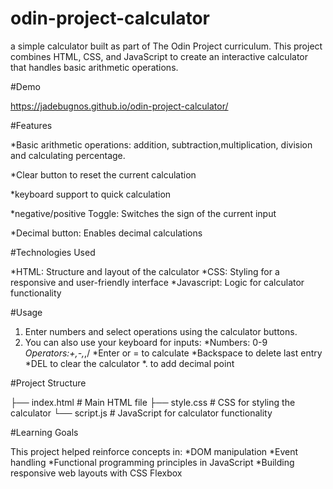# odin-project-calculator

a simple calculator built as part of The Odin Project curriculum. This project combines HTML, CSS, and JavaScript to create an interactive calculator that handles basic arithmetic operations.

#Demo

https://jadebugnos.github.io/odin-project-calculator/

#Features

*Basic arithmetic operations: addition, subtraction,multiplication, division and calculating percentage.

*Clear button to reset the current calculation

*keyboard support to quick calculation

*negative/positive Toggle: Switches the sign of the current input

*Decimal button: Enables decimal calculations


#Technologies Used

*HTML:  Structure and layout of the calculator
*CSS: Styling for a responsive and user-friendly interface
*Javascript: Logic for calculator functionality

#Usage
1. Enter numbers and select operations using the calculator buttons.
2. You can also use your keyboard for inputs:
*Numbers: 0-9
*Operators:+,-,*,/
*Enter or = to calculate
*Backspace to delete last entry
*DEL to clear the calculator
*. to add decimal point

#Project Structure

├── index.html         # Main HTML file
├── style.css          # CSS for styling the calculator
└── script.js          # JavaScript for calculator functionality

#Learning Goals

This project helped reinforce concepts in:
*DOM manipulation
*Event handling
*Functional programming principles in JavaScript
*Building responsive web layouts with CSS Flexbox

